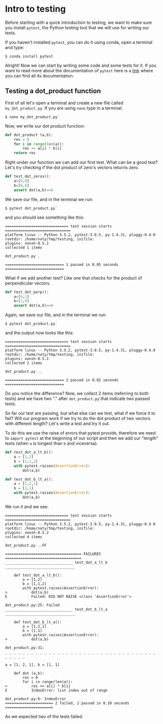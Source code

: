 # Intro to testing

Before starting with a quick introduction to testing, we want to make sure you
install `pytest`, the Python testing tool that we will use for writing our
tests. 

If you haven't installed `pytest`, you can do it using conda, open a terminal
and type:

```text
$ conda install pytest
```

Alright! Now we can start by writing some code and some tests for it. If you
want to read more about the documentation of `pytest` here is a [link](http://doc.pytest.org/en/latest/contents.html) where you can find all its 
documentation.

## Testing a dot_product function

First of all let's open a terminal and create a new file called
`my_dot_product.py`. If you are using `nano` type in a terminal:

```text
$ nano my_dot_product.py`
```

Now, we write our dot product function:

```python
def dot_product (a,b):
    res = 0
    for i in range(len(a)):
        res += a[i] * b[i]
    return res     
```

Right under our function we can add our first test. What can be a good test?
Let's try checking if the dot product of zero's vectors returns zero.

```python
def test_dot_zeros():
    a=[0,0]
    b=[0,0]
    assert dot(a,b)==0
```

We save our file, and in the terminal we run:

```text
$ pytest dot_product.py`
```
and you should see something like this:

```text
============================= test session starts ==============================
platform linux -- Python 3.5.2, pytest-3.0.5, py-1.4.31, pluggy-0.4.0
rootdir: /home/naty/tmp/testing, inifile: 
plugins: xonsh-0.5.2
collected 1 items 

dot_product.py .

=========================== 1 passed in 0.05 seconds ===========================
```

What if we add another test? Like one that checks for the product of 
perpendicular vectors. 

```python
def test_dot_perp():
    a=[0,1]
    b=[1,0]
    assert dot(a,b)==0
```

Again, we save our file, and in the terminal we run:

```text
$ pytest dot_product.py`
```

and the output now looks like this:

```text
============================= test session starts ==============================
platform linux -- Python 3.5.2, pytest-3.0.5, py-1.4.31, pluggy-0.4.0
rootdir: /home/naty/tmp/testing, inifile: 
plugins: xonsh-0.5.2
collected 2 items 

dot_product.py ..

=========================== 2 passed in 0.02 seconds ===========================
``` 

Do you notice the difference? Now, we collect 2 items (referring to both tests)
and we have two "." after `dot_product.py` that indicate two passed tests. 

So far our test are passing, but what else can we test, what if we force it to fail? Will our program work if we try to do the dot product of two vectors
with different length? Let's write a test and try it out. 

To do this we use the raise of errors that pytest provide, therefore we need to
`import pytest` at the beginning of our script and then we add our "length" 
tests (when `a` is longest than `b` and viceversa).

```python
def test_dot_a_lt_b():
    a = [1,2]
    b = [1,1,2]
    with pytest.raises(AssertionError):
        dot(a,b)

def test_dot_b_lt_a():
    a = [1,2,1]
    b = [1,1]
    with pytest.raises(AssertionError):
        dot(a,b)
```

We run it and we see:

```text
============================= test session starts ==============================
platform linux -- Python 3.5.2, pytest-3.0.5, py-1.4.31, pluggy-0.4.0
rootdir: /home/naty/tmp/testing, inifile: 
plugins: xonsh-0.5.2
collected 4 items 

dot_product.py ..FF

=================================== FAILURES ===================================
_______________________________ test_dot_a_lt_b ________________________________

    def test_dot_a_lt_b():
        a = [1,2]
        b = [1,1,2]
        with pytest.raises(AssertionError):
>           dot(a,b)
E           Failed: DID NOT RAISE <class 'AssertionError'>

dot_product.py:25: Failed
_______________________________ test_dot_b_lt_a ________________________________

    def test_dot_b_lt_a():
        a = [1,2,1]
        b = [1,1]
        with pytest.raises(AssertionError):
>           dot(a,b)

dot_product.py:31: 
_ _ _ _ _ _ _ _ _ _ _ _ _ _ _ _ _ _ _ _ _ _ _ _ _ _ _ _ _ _ _ _ _ _ _ _ _ _ _ _ 

a = [1, 2, 1], b = [1, 1]

    def dot (a,b):
        res = 0
        for i in range(len(a)):
>           res += a[i] * b[i]
E           IndexError: list index out of range

dot_product.py:6: IndexError
====================== 2 failed, 2 passed in 0.10 seconds ======================
```

As we expected two of the tests failed. 


